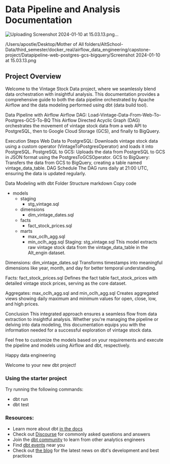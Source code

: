 # Data Pipeline and Analysis Documentation

![Uploading Screenshot 2024-01-10 at 15.03.13.png…]()


/Users/apostle/Desktop/Mother of All folders/AltSchool-Data/third_semester/docker_real/airflow_data_engineering/capstone-project/Datapipeline-web-postgres-gcs-bigquery/Screenshot 2024-01-10 at 15.03.13.png

## Project Overview
Welcome to the Vintage Stock Data project, where we seamlessly blend data orchestration with insightful analysis. This documentation provides a comprehensive guide to both the data pipeline orchestrated by Apache Airflow and the data modeling performed using dbt (data build tool).

Data Pipeline with Airflow
Airflow DAG: Load-Vintage-Data-From-Web-To-Postgres-GCS-To-BQ
This Airflow Directed Acyclic Graph (DAG) orchestrates the movement of vintage stock data from a web API to PostgreSQL, then to Google Cloud Storage (GCS), and finally to BigQuery.

Execution Steps
Web Data to PostgreSQL: Downloads vintage stock data using a custom operator (VintageToPostgresOperator) and loads it into PostgreSQL.
PostgreSQL to GCS: Uploads the data from PostgreSQL to GCS in JSON format using the PostgresToGCSOperator.
GCS to BigQuery: Transfers the data from GCS to BigQuery, creating a table named vintage_data_table.
DAG Schedule
The DAG runs daily at 21:00 UTC, ensuring the data is updated regularly.

Data Modeling with dbt
Folder Structure
markdown
Copy code
- models
  - staging
    - stg_vintage.sql
  - dimensions
    - dim_vintage_dates.sql
  - facts
    - fact_stock_prices.sql
  - marts
    - max_oclh_agg.sql
    - min_oclh_agg.sql
Staging: stg_vintage.sql
This model extracts raw vintage stock data from the vintage_data_table in the Alt_engin dataset.

Dimensions: dim_vintage_dates.sql
Transforms timestamps into meaningful dimensions like year, month, and day for better temporal understanding.

Facts: fact_stock_prices.sql
Defines the fact table fact_stock_prices with detailed vintage stock prices, serving as the core dataset.

Aggregates: max_oclh_agg.sql and min_oclh_agg.sql
Creates aggregated views showing daily maximum and minimum values for open, close, low, and high prices.

Conclusion
This integrated approach ensures a seamless flow from data extraction to insightful analysis. Whether you're managing the pipeline or delving into data modeling, this documentation equips you with the information needed for a successful exploration of vintage stock data.

Feel free to customize the models based on your requirements and execute the pipeline and models using Airflow and dbt, respectively.

Happy data engineering








Welcome to your new dbt project!

### Using the starter project

Try running the following commands:
- dbt run
- dbt test


### Resources:
- Learn more about dbt [in the docs](https://docs.getdbt.com/docs/introduction)
- Check out [Discourse](https://discourse.getdbt.com/) for commonly asked questions and answers
- Join the [dbt community](https://getdbt.com/community) to learn from other analytics engineers
- Find [dbt events](https://events.getdbt.com) near you
- Check out [the blog](https://blog.getdbt.com/) for the latest news on dbt's development and best practices

